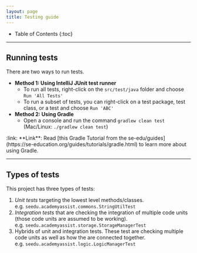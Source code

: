 ```yaml
---
layout: page
title: Testing guide
---
```


* Table of Contents
{:toc}

--------------------------------------------------------------------------------------------------------------------

## Running tests

There are two ways to run tests.

* **Method 1: Using IntelliJ JUnit test runner**
  * To run all tests, right-click on the `src/test/java` folder and choose `Run 'All Tests'`
  * To run a subset of tests, you can right-click on a test package,
    test class, or a test and choose `Run 'ABC'`
* **Method 2: Using Gradle**
  * Open a console and run the command `gradlew clean test` (Mac/Linux: `./gradlew clean test`)

<div markdown="span" class="alert alert-secondary">:link: **Link**: Read [this Gradle Tutorial from the se-edu/guides](https://se-education.org/guides/tutorials/gradle.html) to learn more about using Gradle.
</div>

--------------------------------------------------------------------------------------------------------------------

## Types of tests

This project has three types of tests:

1. *Unit tests* targeting the lowest level methods/classes.<br>
   e.g. `seedu.academyassist.commons.StringUtilTest`
1. *Integration tests* that are checking the integration of multiple code units (those code units are assumed to be working).<br>
   e.g. `seedu.academyassist.storage.StorageManagerTest`
1. Hybrids of unit and integration tests. These test are checking multiple code units as well as how the are connected together.<br>
   e.g. `seedu.academyassist.logic.LogicManagerTest`
